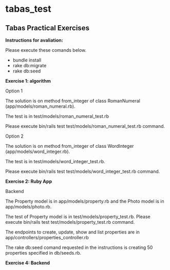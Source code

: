 # tabas_test
## Tabas Practical Exercises

**Instructions for avaliation:**

Please execute these comands below.
- bundle install
- rake db:migrate
- rake db:seed


**Exercise 1: algorithm**

Option 1

The solution is on method from_integer of class RomanNumeral (app/models/roman_numeral.rb).

The test is in test/models/roman_numeral_test.rb

Please execute bin/rails test test/models/roman_numeral_test.rb command.

Option 2

The solution is on method from_integer of class WordInteger (app/models/word_integer.rb).

The test is in test/models/word_integer_test.rb.

Please execute bin/rails test test/models/word_integer_test.rb command.


**Exercise 2: Ruby App**

Backend

The Property model is in app/models/property.rb and the Photo model is in app/models/photo.rb.

The test of Property model is in test/models/property_test.rb. Please execute bin/rails test test/models/property_test.rb command.

The endpoints to create, update, show and list properties are in app/controllers/properties_controller.rb

The rake db:seed comand requested in the instructions is creating 50 properties specified in db/seeds.rb. 


**Exercise 4: Backend**
